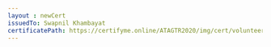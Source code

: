 ```yaml
--- 
layout : newCert 
issuedTo: Swapnil Khambayat
certificatePath: https://certifyme.online/ATAGTR2020/img/cert/volunteer/SwapnilKhambayat_43b96.png
--- 
```

